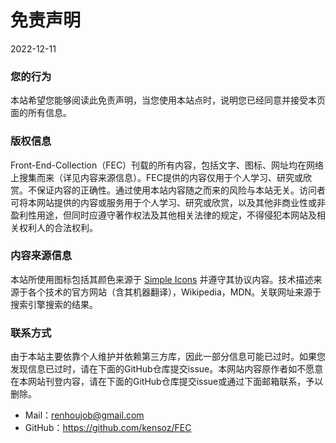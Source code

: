 # 免责声明

2022-12-11



### 您的行为

本站希望您能够阅读此免责声明，当您使用本站点时，说明您已经同意并接受本页面的所有信息。



### 版权信息

Front-End-Collection（FEC）刊载的所有内容，包括文字、图标、网址均在网络上搜集而来（详见内容来源信息）。FEC提供的内容仅用于个人学习、研究或欣赏。不保证内容的正确性。通过使用本站内容随之而来的风险与本站无关。访问者可将本网站提供的内容或服务用于个人学习、研究或欣赏，以及其他非商业性或非盈利性用途，但同时应遵守著作权法及其他相关法律的规定，不得侵犯本网站及相关权利人的合法权利。



### 内容来源信息

本站所使用图标包括其颜色来源于 [Simple Icons](https://simpleicons.org) 并遵守其协议内容。技术描述来源于各个技术的官方网站（含其机器翻译），Wikipedia，MDN。关联网址来源于搜索引擎搜索的结果。



### 联系方式

由于本站主要依靠个人维护并依赖第三方库，因此一部分信息可能已过时。如果您发现信息已过时，请在下面的GitHub仓库提交issue。本网站内容原作者如不愿意在本网站刊登内容，请在下面的GitHub仓库提交issue或通过下面邮箱联系，予以删除。

- Mail：renhoujob@gmail.com
- GitHub：https://github.com/kensoz/FEC